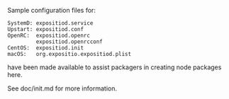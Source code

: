 Sample configuration files for:
```
SystemD: expositiod.service
Upstart: expositiod.conf
OpenRC:  expositiod.openrc
         expositiod.openrcconf
CentOS:  expositiod.init
macOS:   org.expositio.expositiod.plist
```
have been made available to assist packagers in creating node packages here.

See doc/init.md for more information.

